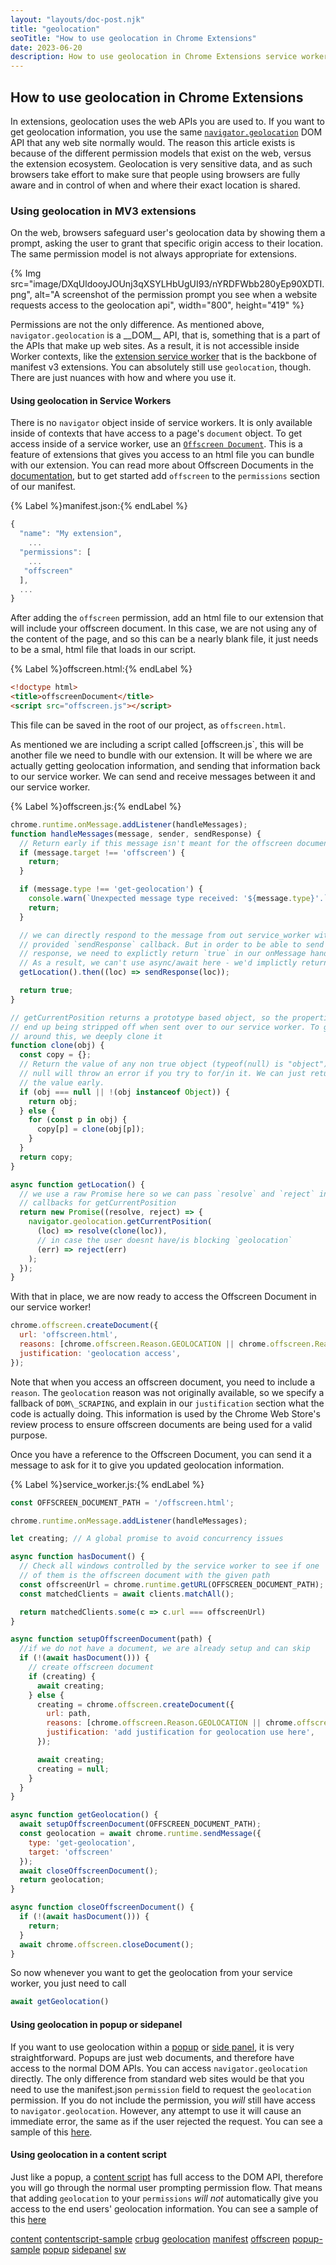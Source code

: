```yaml
---
layout: "layouts/doc-post.njk"
title: "geolocation"
seoTitle: "How to use geolocation in Chrome Extensions"
date: 2023-06-20
description: How to use geolocation in Chrome Extensions service worker, popup, sidepanel or content script
---
```


<!-- Copy and paste the converted output. -->


## How to use geolocation in Chrome Extensions


In extensions, geolocation uses the web APIs you are used to. If you want to get geolocation information, you use the same [`navigator.geolocation`](geolocation) DOM API that any web site normally would. The reason this article exists is because of the different permission models that exist on the web, versus the extension ecosystem. Geolocation is very sensitive data, and as such browsers take effort to make sure that people using browsers are fully aware and in control of when and where their exact location is shared.


### Using geolocation in MV3 extensions

On the web, browsers safeguard user's geolocation data by showing them a prompt, asking the user to grant that specific origin access to their location. The same permission model is not always appropriate for extensions.


{% Img src="image/DXqUldooyJOUnj3qXSYLHbUgUI93/nYRDFWbb280yEp90XDTI.png", alt="A screenshot of the permission prompt you see when a website requests access to the geolocation api", width="800", height="419" %}

Permissions are not the only difference. As mentioned above, `navigator.geolocation` is a \_\_DOM\_\_ API, that is, something that is a part of the APIs that make up web sites. As a result, it is not accessible inside Worker contexts, like the [extension service worker](sw) that is the backbone of manifest v3 extensions. You can absolutely still use `geolocation`, though. There are just nuances with how and where you use it.


#### Using geolocation in Service Workers

There is no `navigator` object inside of service workers. It is only available inside of contexts that have access to a page's `document` object. To get access inside of a service worker, use an [`Offscreen Document`](offscreen). This is a feature of extensions that gives you access to an html file you can bundle with our extension. You can read more about Offscreen Documents in the [documentation](offscreen), but to get started add `offscreen` to the `permissions` section of our manifest.

{% Label %}manifest.json:{% endLabel %}
```js
{
  "name": "My extension",
    ...
  "permissions": [
    ...
   "offscreen"
  ],
  ...
}
```

After adding  the `offscreen` permission, add an html file to our extension that will include your offscreen document. In this case, we are not using any of the content of the page, and so this can be a nearly blank file, it just needs to be a smal, html file that loads in our script.

{% Label %}offscreen.html:{% endLabel %}

```html
<!doctype html>
<title>offscreenDocument</title>
<script src="offscreen.js"></script>
```

This file can be saved in the root of our project, as `offscreen.html`.

As mentioned we are including a script called [offscreen.js`, this will be another file we need to bundle with our extension. It will be where we are actually getting geolocation information, and sending that information back to our service worker. We can send and receive messages between it and our service worker.

{% Label %}offscreen.js:{% endLabel %}
```js
chrome.runtime.onMessage.addListener(handleMessages);
function handleMessages(message, sender, sendResponse) {
  // Return early if this message isn't meant for the offscreen document.
  if (message.target !== 'offscreen') {
    return;
  }

  if (message.type !== 'get-geolocation') {
    console.warn(`Unexpected message type received: '${message.type}'.`);
    return;
  }

  // we can directly respond to the message from out service_worker with the
  // provided `sendResponse` callback. But in order to be able to send an async
  // response, we need to explictly return `true` in our onMessage handler
  // As a result, we can't use async/await here - we'd implictly return a Promise.
  getLocation().then((loc) => sendResponse(loc));

  return true;
}

// getCurrentPosition returns a prototype based object, so the properties
// end up being stripped off when sent over to our service worker. To get
// around this, we deeply clone it
function clone(obj) {
  const copy = {};
  // Return the value of any non true object (typeof(null) is "object") directly.
  // null will throw an error if you try to for/in it. We can just return
  // the value early.
  if (obj === null || !(obj instanceof Object)) {
    return obj;
  } else {
    for (const p in obj) {
      copy[p] = clone(obj[p]);
    }
  }
  return copy;
}

async function getLocation() {
  // we use a raw Promise here so we can pass `resolve` and `reject` into the
  // callbacks for getCurrentPosition
  return new Promise((resolve, reject) => {
    navigator.geolocation.getCurrentPosition(
      (loc) => resolve(clone(loc)),
      // in case the user doesnt have/is blocking `geolocation`
      (err) => reject(err)
    );
  });
}
```


With that in place, we are now ready to access the Offscreen Document in our service worker!

```js
chrome.offscreen.createDocument({
  url: 'offscreen.html',
  reasons: [chrome.offscreen.Reason.GEOLOCATION || chrome.offscreen.Reason.DOM_SCRAPING],
  justification: 'geolocation access',
});
```

Note that when you access an offscreen document, you need to include a `reason`. The `geolocation` reason was not originally available, so we specify a fallback of `DOM\_SCRAPING`, and explain in our `justification` section what the code is actually doing. This information is used by the Chrome Web Store's review process to ensure offscreen documents are being used for a valid purpose.

Once you have a reference to the Offscreen Document, you can send it a message to ask for it to give you updated geolocation information.

{% Label %}service\_worker.js:{% endLabel %}
```js
const OFFSCREEN_DOCUMENT_PATH = '/offscreen.html';

chrome.runtime.onMessage.addListener(handleMessages);

let creating; // A global promise to avoid concurrency issues

async function hasDocument() {
  // Check all windows controlled by the service worker to see if one
  // of them is the offscreen document with the given path
  const offscreenUrl = chrome.runtime.getURL(OFFSCREEN_DOCUMENT_PATH);
  const matchedClients = await clients.matchAll();

  return matchedClients.some(c => c.url === offscreenUrl)
}

async function setupOffscreenDocument(path) {
  //if we do not have a document, we are already setup and can skip
  if (!(await hasDocument())) {
    // create offscreen document
    if (creating) {
      await creating;
    } else {
      creating = chrome.offscreen.createDocument({
        url: path,
        reasons: [chrome.offscreen.Reason.GEOLOCATION || chrome.offscreen.Reason.DOM_SCRAPING],
        justification: 'add justification for geolocation use here',
      });

      await creating;
      creating = null;
    }
  }
}

async function getGeolocation() {
  await setupOffscreenDocument(OFFSCREEN_DOCUMENT_PATH);
  const geolocation = await chrome.runtime.sendMessage({
    type: 'get-geolocation',
    target: 'offscreen'
  });
  await closeOffscreenDocument();
  return geolocation;
}

async function closeOffscreenDocument() {
  if (!(await hasDocument())) {
    return;
  }
  await chrome.offscreen.closeDocument();
}
```

So now whenever you want to get the geolocation from your service worker, you just need to call

```js
await getGeolocation()
```

#### Using geolocation in popup or sidepanel

If you want to use geolocation within a [popup](popup) or [side panel](sidepanel), it is very straightforward. Popups are just web documents, and therefore have access to the normal DOM APIs. You can access `navigator.geolocation` directly. The only difference from standard web sites would be that you need to use the manifest.json `permission` field to request the `geolocation` permission.  If you do not include the permission, you _will_ still have access to `navigator.geolocation`. However, any attempt to use it will cause an immediate error, the same as if the user rejected the request. You can see a sample of this [here](popup-sample).


#### Using geolocation in a content script

Just like a popup, a [content script](content)  has full access to the DOM API, therefore you will go through the normal user prompting permission flow. That means that adding  `geolocation` to your `permissions` _will not_ automatically give you access to the end users' geolocation information. You can see a sample of this [here](contentscript-sample)

[content](docs/extensions/mv3/content\_scripts/)
[contentscript-sample](https://github.com/GoogleChrome/chrome-extensions-samples/tree/main/functional-samples/cookbook.geolocation-contentscript)
[crbug](https://bugs.chromium.org/p/chromium/issues/list?q=component%3APlatform%3EExtensions%20geolocation)
[geolocation](https://developer.mozilla.org/docs/Web/API/Navigator/geolocation)
[manifest](docs/extensions/mv3/manifest/)
[offscreen](docs/extensions/reference/offscreen/)
[popup-sample](https://github.com/GoogleChrome/chrome-extensions-samples/tree/main/functional-samples/cookbook.geolocation-popup)
[popup](docs/extensions/reference/action/#popup)
[sidepanel](docs/extensions/reference/sidePanel/)
[sw](docs/extensions/mv3/service\_workers/)
